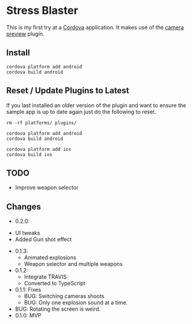 # Stress Blaster

This is my first try at a [Cordova][co] application.  It makes use of
the [camera preview][cp] plugin.

## Install

```
cordova platform add android
cordova build android

```

## Reset / Update Plugins to Latest

If you last installed an older version of the plugin and want to
ensure the sample app is up to date again just do the following to
reset.

```
rm -rf platforms/ plugins/

cordova platform add android
cordova build android

cordova platform add ios
cordova build ios
```

## TODO

- Improve weapon selector

## Changes

- 0.2.0:
<!-- BEGIN RELEASE NOTES -->
  - UI tweaks
  - Added Gun shot effect

<!-- END RELEASE NOTES -->

- 0.1.3:
  - Animated explosions
  - Weapon selector and multiple weapons
- 0.1.2:
  - Integrate TRAVIS
  - Converted to TypeScript
- 0.1.1: Fixes
  - BUG: Switching cameras shoots
  - BUG: Only one explosion sound at a time.
- BUG: Rotating the screen is weird.
- 0.1.0: MVP



[co]: https://cordova.apache.org/
[cp]: https://github.com/cordova-plugin-camera-preview/cordova-plugin-camera-preview

